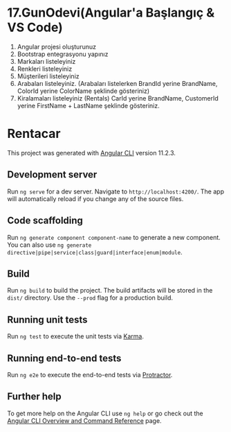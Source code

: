 # 17.GunOdevi(Angular'a Başlangıç & VS Code)
1. Angular projesi oluşturunuz
2. Bootstrap entegrasyonu yapınız
3. Markaları listeleyiniz
4. Renkleri listeleyiniz
5. Müşterileri listeleyiniz
6. Arabaları listeleyiniz. (Arabaları listelerken BrandId yerine BrandName, ColorId yerine ColorName şeklinde gösteriniz)
7. Kiralamaları listeleyiniz (Rentals) CarId yerine BrandName, CustomerId yerine FirstName + LastName şeklinde gösteriniz.





# Rentacar

This project was generated with [Angular CLI](https://github.com/angular/angular-cli) version 11.2.3.

## Development server

Run `ng serve` for a dev server. Navigate to `http://localhost:4200/`. The app will automatically reload if you change any of the source files.

## Code scaffolding

Run `ng generate component component-name` to generate a new component. You can also use `ng generate directive|pipe|service|class|guard|interface|enum|module`.

## Build

Run `ng build` to build the project. The build artifacts will be stored in the `dist/` directory. Use the `--prod` flag for a production build.

## Running unit tests

Run `ng test` to execute the unit tests via [Karma](https://karma-runner.github.io).

## Running end-to-end tests

Run `ng e2e` to execute the end-to-end tests via [Protractor](http://www.protractortest.org/).

## Further help

To get more help on the Angular CLI use `ng help` or go check out the [Angular CLI Overview and Command Reference](https://angular.io/cli) page.
